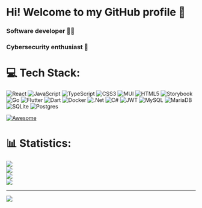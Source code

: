 # Hi! Welcome to my GitHub profile 👋
### Software developer 👨‍💻
### Cybersecurity enthusiast 👾

# 💻 Tech Stack:
![React](https://img.shields.io/badge/react-%2320232a.svg?style=for-the-badge&logo=react&logoColor=%2361DAFB) ![JavaScript](https://img.shields.io/badge/javascript-%23323330.svg?style=for-the-badge&logo=javascript&logoColor=%23F7DF1E) ![TypeScript](https://img.shields.io/badge/typescript-%23007ACC.svg?style=for-the-badge&logo=typescript&logoColor=white) ![CSS3](https://img.shields.io/badge/css3-%231572B6.svg?style=for-the-badge&logo=css3&logoColor=white) ![MUI](https://img.shields.io/badge/MUI-%230081CB.svg?style=for-the-badge&logo=mui&logoColor=white) ![HTML5](https://img.shields.io/badge/html5-%23E34F26.svg?style=for-the-badge&logo=html5&logoColor=white) ![Storybook](https://img.shields.io/badge/-Storybook-FF4785?style=for-the-badge&logo=storybook&logoColor=white) ![Go](https://img.shields.io/badge/go-%2300ADD8.svg?style=for-the-badge&logo=go&logoColor=white) ![Flutter](https://img.shields.io/badge/Flutter-%2302569B.svg?style=for-the-badge&logo=Flutter&logoColor=white) ![Dart](https://img.shields.io/badge/dart-%230175C2.svg?style=for-the-badge&logo=dart&logoColor=white) ![Docker](https://img.shields.io/badge/docker-%230db7ed.svg?style=for-the-badge&logo=docker&logoColor=white) ![.Net](https://img.shields.io/badge/.NET-5C2D91?style=for-the-badge&logo=.net&logoColor=white) ![C#](https://img.shields.io/badge/c%23-%23239120.svg?style=for-the-badge&logo=csharp&logoColor=white) ![JWT](https://img.shields.io/badge/JWT-black?style=for-the-badge&logo=JSON%20web%20tokens) ![MySQL](https://img.shields.io/badge/mysql-%2300000f.svg?style=for-the-badge&logo=mysql&logoColor=white) ![MariaDB](https://img.shields.io/badge/MariaDB-003545?style=for-the-badge&logo=mariadb&logoColor=white) ![SQLite](https://img.shields.io/badge/sqlite-%2307405e.svg?style=for-the-badge&logo=sqlite&logoColor=white) ![Postgres](https://img.shields.io/badge/postgres-%23316192.svg?style=for-the-badge&logo=postgresql&logoColor=white) <div style="margin-bottom: 10px">[![Awesome](https://awesome.re/badge.svg)](https://awesome.re)</div>
# 📊 Statistics:
![](https://tryhackme-badges.s3.amazonaws.com/PawelF..png)</br>
![](https://github-readme-stats.vercel.app/api?username=pawelfloryan&theme=dracula&hide_border=false&include_all_commits=false&count_private=true)<br/>
![](https://github-readme-streak-stats.herokuapp.com/?user=pawelfloryan&theme=dracula&hide_border=false)<br/>
![](https://github-readme-stats.vercel.app/api/top-langs/?username=pawelfloryan&theme=dracula&hide_border=false&include_all_commits=false&count_private=true&layout=compact)<br/>

---

[![](https://visitcount.itsvg.in/api?id=pawelfloryan&icon=8&color=12)](https://visitcount.itsvg.in)

